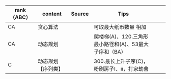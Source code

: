 | rank（ABC） | content  | Source | Tips                                                   |      |      |
| ----------- | -------- | ------ | ------------------------------------------------------ | ---- | ---- |
| CA          | 贪心算法 |        | 可取最大纸币数量 相加                                  |      |      |
| CA          | 动态规划 |        | 爬楼梯(A)、120.三角形最小路径和(A)、53最大子序和（BA） |      |      |
| C          | 动态规划【序列类】 |        | 300.最长上升子序(C)，粉刷房子I、ii，打家劫舍 |      |      |

